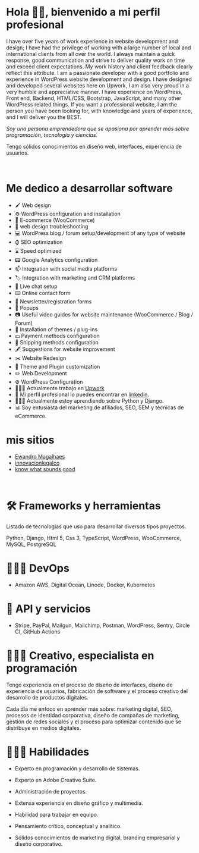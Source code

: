 <!DOCTYPE html>
<html lang="en">
<head>
    <meta charset="UTF-8">
    <meta name="viewport" content="width=device-width, initial-scale=1.0">
</head>
<body>
    <h1>
        Hola 👋🏻, bienvenido a mi perfil profesional
    </h1>
    <p>
        I have over five years of work experience in website development and design; I have had the privilege of working with a large number of local and international clients from all over the world.
        I always maintain a quick response, good communication and strive to deliver quality work on time and exceed client expectations. My work history and client feedback clearly reflect this attribute.
        I am a passionate developer with a good portfolio and experience in WordPress website development and design. I have designed and developed several websites here on Upwork, I am also very proud in a very humble and appreciative manner.
        I have experience on WordPress, Front end, Backend, HTML/CSS, Bootstrap, JavaScript, and many other WordPress related things.
        If you want a professional website, I am the person you have been looking for, with knowledge and years of experience, and I will deliver you the BEST.
    </p>
    <p><em>Soy una persona emprendedora que se apasiona por aprender más sobre programación, tecnología y ciencias.</em></p>
    <p>Tengo sólidos conocimientos en diseño web, interfaces, experiencia de usuarios.
    </p>
    <br>
    <h1>
        Me dedico a desarrollar software
    </h1>
    <ul>
        <li>🖌️ Web design</li>
        <li>⚙️ WordPress configuration and installation</li>
        <li>🛒 E-commerce (WooCommerce)</li>
        <li>🔧 web design troubleshooting</li>
        <li>💻 WordPress blog / forum setup/development of any type of website</li>
        <li>⌚ SEO optimization</li>
        <li>⌛ Speed optimized</li>
        <li>📟 Google Analytics configuration</li>
        <li>📫 Integration with social media platforms</li>
        <li>🏷️ Integration with marketing and CRM platforms</li>
        <li>📱 Live chat setup</li>
        <li>⌨️ Online contact form</li>
        <li>📜 Newsletter/registration forms</li>
        <li>🔖 Popups</li>
        <li>📷 Useful video guides for website maintenance (WooCommerce / Blog / Forum)</li>
        <li>📌 Installation of themes / plug-ins</li>
        <li>💵 Payment methods configuration</li>
        <li>🚗 Shipping methods configuration</li>
        <li>🖋️ Suggestions for website improvement</li>
        <li>✂️ Website Redesign</li>
        <li>📌 Theme and Plugin customization</li>
        <li>✏️ Web Development</li>
        <li>⚙️ WordPress Configuration</li>
        <li>👨🏻‍💻 Actualmente trabajo en <a href="https://www.upwork.com/freelancers/~01b68c2f08b4a99c85" target="_blank">Upwork</a></li>
        <li>🤺 Mi perfil profesional lo puedes encontrar en <a href="https://www.linkedin.com/in/nicolas-pineda/" target="_blank">linkedin</a>.</li>
        <li>👨🏻‍🔬 Actualmente estoy aprendiendo sobre Python y Django.</li>
        <li>📊 Soy entusiasta del marketing de afiliados, SEO, SEM y técnicas de eCommerce.</li>
      </li>
    </ul>
    <h1>
        mis sitios
    </h1>
    <ul>
            <li><a href="hhtps://Ewandro.com" target="_blank">Ewandro Magalhaes</a></li>
            <li><a href="https://innovacionlegalco.com/" target="_blank">innovacionlegalco</a></li>
            <li> <a href="https://knowwhatsoundsgood.com/" target="_blank">know what sounds good</a></li>
      </li>
    </ul>
    <br>
    <h1>
        🛠 Frameworks y herramientas
    </h1>
    <p>
        Listado de tecnologías que uso para desarrollar diversos tipos proyectos.
    </p>
    <p>
        Python, Django, Html 5, Css 3, TypeScript, WordPress, WooCommerce, MySQL, PostgreSQL
    </p>
    <h1>
        👨🏻‍🔬 DevOps
    </h1>
    <ul>
        <li>
            Amazon AWS, Digital Ocean, Linode, Docker, Kubernetes
        </li>
    </ul>
    <h1>
        🚀 API y servicios
    </h1>
    <ul>
        <li>
            Stripe, PayPal, Mailgun, Mailchimp, Postman, WordPress, Sentry, Circle CI, GitHub Actions
        </li>
    </ul>
    <h1>
        👨🏻‍🎨 Creativo, especialista en programación
    </h1>
    <p>
        Tengo experiencia en el proceso de diseño de interfaces, diseño de experiencia de usuarios, fabricación de software y el proceso creativo del desarrollo de productos digitales.
    </p>
    <p>
        Cada día me enfoco en aprender más sobre: marketing digital, SEO, procesos de identidad corporativa, diseño de campañas de marketing, gestión de redes sociales y el proceso para optimizar contenido que se distribuye en medios digitales.
    </p>
    <h1>
        👨🏻‍🚀 Habilidades
    </h1>
    <ul>
        <li>
            Experto en programación y desarrollo de sistemas.
        </li>
    </ul>
    <ul>
        <li>
            Experto en Adobe Creative Suite.
        </li>
    </ul>
    <ul>
        <li>
            Administración de proyectos.
        </li>
    </ul>
    <ul>
        <li>
            Extensa experiencia en diseño gráfico y multimedia.
        </li>
    </ul>
    <ul>
        <li>
            Habilidad para trabajar en equipo.
        </li>
    </ul>
    <ul>
        <li>
            Pensamiento crítico, conceptual y analítico.
        </li>
    </ul>
    <ul>
        <li>
            Sólidos conocimientos de marketing digital, branding empresarial y diseño corporativo.
        </li>
    </ul>
</body>
</html>
